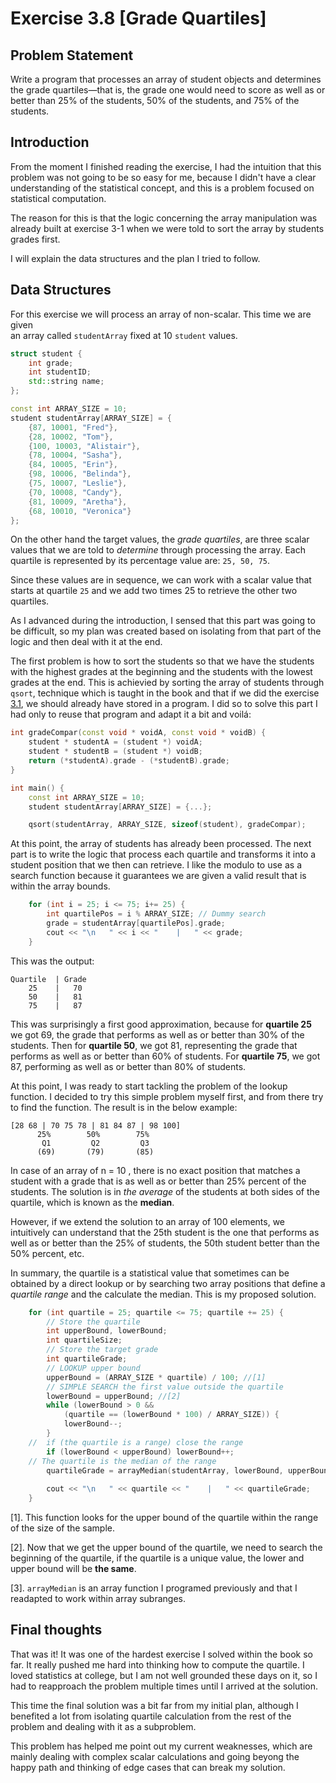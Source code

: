 # Exercise 3.8 [Grade Quartiles]

## Problem Statement
Write a program that processes an array of student objects and determines
the grade quartiles—that is, the grade one would need to score as well as or
better than 25% of the students, 50% of the students, and 75% of the students.

## Introduction
From the moment I finished reading the exercise, I had the intuition that this  
problem was not going to be so easy for me, because I didn't have a clear  
understanding of the statistical concept, and this is a problem focused on
statistical computation.

The reason for this is that the logic concerning the array manipulation was  
already built at exercise 3-1 when we were told to sort the array by students
grades first.

I will explain the data structures and the plan I tried to follow.

## Data Structures

For this exercise we will process an array of non-scalar. This time we are given  
an array called `studentArray` fixed at 10 `student` values.
```cpp
struct student {
    int grade;
    int studentID;
    std::string name;
};

const int ARRAY_SIZE = 10;
student studentArray[ARRAY_SIZE] = {
    {87, 10001, "Fred"},
    {28, 10002, "Tom"},
    {100, 10003, "Alistair"},
    {78, 10004, "Sasha"},
    {84, 10005, "Erin"},
    {98, 10006, "Belinda"},
    {75, 10007, "Leslie"},
    {70, 10008, "Candy"},
    {81, 10009, "Aretha"},
    {68, 10010, "Veronica"}
};
```

On the other hand the target values, the *grade quartiles*, are three scalar values that we are told to *determine* through processing the array. Each quartile is represented by its percentage value are: `25, 50, 75`.

Since these values are in sequence, we can work with a scalar value that starts at quartile `25` and we add two times 25 to retrieve the other two quartiles.

 As I advanced during the introduction, I sensed that this part was going to be difficult, so my plan was created based on isolating from that part of the logic and then deal with it at the end.


The first problem is how to sort the students so that we have the students with the highest grades at the beginning and the students with the lowest grades at the end. This is achievied by sorting the array of students through `qsort`, technique which is taught in the book and that if we did the exercise [3.1](https://github.com/SanzCeb/think-like-a-programmer/blob/main/exercises/chapter03/3-1/), we should already have stored in a program. I did so to solve this part I had only to reuse that program and adapt it a bit and voilá:

```cpp
int gradeCompar(const void * voidA, const void * voidB) {
    student * studentA = (student *) voidA;
    student * studentB = (student *) voidB;
    return (*studentA).grade - (*studentB).grade;
}

int main() {
    const int ARRAY_SIZE = 10;
    student studentArray[ARRAY_SIZE] = {...};

    qsort(studentArray, ARRAY_SIZE, sizeof(student), gradeCompar);    
```

At this point, the array of students has already been processed. The next part is to write the logic that process each quartile and transforms it into a student position that we then can retrieve. I like the modulo to use as a search function because it guarantees we are given a valid result that is within the array bounds.

```cpp
    for (int i = 25; i <= 75; i+= 25) {
        int quartilePos = i % ARRAY_SIZE; // Dummy search        
        grade = studentArray[quartilePos].grade;
        cout << "\n   " << i << "    |   " << grade;
    }    
```

This was the output:

    Quartile  | Grade
        25    |   70
        50    |   81
        75    |   87

This was surprisingly a first good approximation, because for **quartile 25** we got 69, the grade that performs as well as or better than 30% of the students. Then for **quartile 50**, we got 81, representing the grade that performs as well as or better than 60% of students. For **quartile 75**, we got 87, performing as well as or better than 80% of students.

At this point, I was ready to start tackling the problem of the lookup function. I decided to try this simple problem myself first, and from there try to find the function. The result is in the below example:

```
[28 68 | 70 75 78 | 81 84 87 | 98 100]
      25%        50%        75%
       Q1         Q2         Q3
      (69)       (79)       (85)
```

In case of an array of n = 10 , there is no exact position that matches a student with a grade that is as well as or better than 25% percent of the students. The solution is in *the average* of the students at both sides of the quartile, which is known as the **median**.

However, if we extend the solution to an array of 100 elements, we intuitively can understand that the 25th student is the one that performs as well as or better than the 25% of students, the 50th student better than the 50% percent, etc.

In summary, the quartile is a statistical value that sometimes can be obtained by a direct lookup or by searching two array positions that define a *quartile range* and the calculate the median. This is my proposed solution.

```cpp
    for (int quartile = 25; quartile <= 75; quartile += 25) {        
        // Store the quartile
        int upperBound, lowerBound;
        int quartileSize;
        // Store the target grade
        int quartileGrade;       
        // LOOKUP upper bound
        upperBound = (ARRAY_SIZE * quartile) / 100; //[1]                             
        // SIMPLE SEARCH the first value outside the quartile
        lowerBound = upperBound; //[2]        
        while (lowerBound > 0 && 
            (quartile == (lowerBound * 100) / ARRAY_SIZE)) {
            lowerBound--;
        }
    //  if (the quartile is a range) close the range        
        if (lowerBound < upperBound) lowerBound++;        
    // The quartile is the median of the range
        quartileGrade = arrayMedian(studentArray, lowerBound, upperBound); //[3]
        
        cout << "\n   " << quartile << "    |   " << quartileGrade;
    }  
```
[1]. This function looks for the upper bound of the quartile within the range of the size of the sample.

[2]. Now that we get the upper bound of the quartile, we need to search the beginning of the quartile, if the quartile is a unique value, the lower and upper bound will be **the same**.

[3]. `arrayMedian` is an array function I programed previously and that I readapted to work within array subranges.


## Final thoughts 
That was it! It was one of the hardest exercise I solved within the book so far. It really pushed me hard into thinking how to compute the quartile. I loved statistics at college, but I am not well grounded these days on it, so I had to reapproach the problem multiple times until I arrived at the solution.

This time the final solution was a bit far from my initial plan, although I benefited a lot from isolating quartile calculation from the rest of the problem and dealing with it as a subproblem.

This problem has helped me point out my current weaknesses, which are mainly dealing with complex scalar calculations and going beyong the happy path and thinking of edge cases that can break my solution.